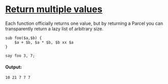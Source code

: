 [1]: http://rosettacode.org/wiki/Return_multiple_values

# [Return multiple values][1]

Each function officially returns one value, but by returning a Parcel you can transparently return a lazy list of arbitrary size.

```perl6
sub foo($a,$b) {
    $a + $b, $a * $b, $b xx $a
}
 
say foo 3, 7;
```

#### Output:
```
10 21 7 7 7
```